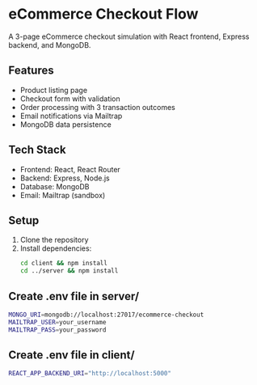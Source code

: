 # eCommerce Checkout Flow

A 3-page eCommerce checkout simulation with React frontend, Express backend, and MongoDB.

## Features

- Product listing page
- Checkout form with validation
- Order processing with 3 transaction outcomes
- Email notifications via Mailtrap
- MongoDB data persistence

## Tech Stack

- Frontend: React, React Router
- Backend: Express, Node.js
- Database: MongoDB
- Email: Mailtrap (sandbox)

## Setup

1. Clone the repository
2. Install dependencies:
   ```bash
   cd client && npm install
   cd ../server && npm install
   ```


## Create .env file in server/

   ```bash
   MONGO_URI=mongodb://localhost:27017/ecommerce-checkout
   MAILTRAP_USER=your_username
   MAILTRAP_PASS=your_password
   ```
## Create .env file in client/

   ```bash
   REACT_APP_BACKEND_URI="http://localhost:5000"
   ```